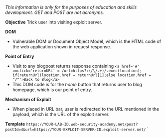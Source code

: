 *This information is only for the purposes of education and skills development. GET and POST are not acronyms.*

**Objective**
Trick user into visiting exploit server.

**DOM**
- Vulnerable DOM or Document Object Model, which is the HTML code of the web application shown in request response.

**Point of Entry**
- Visit to any blogpost returns response containing ``<a href='#' onclick='returnURL' = /url=https?:\/\/.+)/.exec(location); if(returnUrl)location.href = returnUrl[1];else location.href = "/"'>Back to Blog</a>``
- This DOM code is for the *home* button that returns user to blog homepage, which is our point of entry.

**Mechanism of Exploit** 
- When placed in URL bar, user is redirected to the URL mentioned in the payload, which is the URL of the exploit server.

**Template**
`https://YOUR-LAB-ID.web-security-academy.net/post?postId=4&url=https://YOUR-EXPLOIT-SERVER-ID.exploit-server.net/`
`


